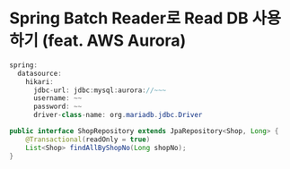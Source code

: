 # Spring Batch Reader로 Read DB 사용하기 (feat. AWS Aurora)


```java
spring:
  datasource:
    hikari:
      jdbc-url: jdbc:mysql:aurora://~~~
      username: ~~
      password: ~~
      driver-class-name: org.mariadb.jdbc.Driver
```

```java
public interface ShopRepository extends JpaRepository<Shop, Long> {
    @Transactional(readOnly = true)
    List<Shop> findAllByShopNo(Long shopNo);
}
```